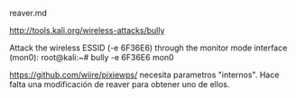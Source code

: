 reaver.md



http://tools.kali.org/wireless-attacks/bully

Attack the wireless ESSID (-e 6F36E6) through the monitor mode interface (mon0):
root@kali:~# bully -e 6F36E6 mon0




https://github.com/wiire/pixiewps/
necesita parametros "internos". Hace falta una modificación de reaver para obtener uno de ellos.
